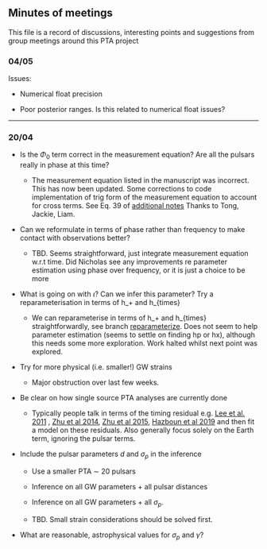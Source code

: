 

## Minutes of meetings


This file is a record of discussions, interesting points and suggestions from group meetings around this PTA project



### 04/05

Issues:

* Numerical float precision

* Poor posterior ranges. Is this related to numerical float issues?


---

### 20/04


* Is the $\Phi_0$ term correct in the measurement equation? Are all the pulsars really in phase at this time?

    * The measurement equation listed in the manuscript was incorrect. This has now been updated. Some corrections to code implementation of trig form of the measurement equation to account for cross terms. See Eq. 39 of [additional notes](https://github.com/tomkimpson/StateSpacePTA.jl/blob/main/docs/measurement_eqn_derivation/LectureNotes_Math571.pdf) Thanks to Tong, Jackie, Liam. 

* Can we reformulate in terms of phase rather than frequency to make contact with observations better?

    * TBD. Seems straightforward, just integrate measurement equation w.r.t time. Did Nicholas see any improvements re parameter estimation using phase over frequency, or it is just a choice to be more 


* What is going on with $\iota$? Can we infer this parameter? Try a reparameterisation in terms of h_+ and h_\{times}
    * We can reparameterise in terms of h_+ and h_\{times} straightforwardly, see branch [reparameterize](https://github.com/tomkimpson/StateSpacePTA.jl/tree/reparameterize). Does not seem to help parameter estimation (seems to settle on finding hp or hx), although this needs some more exploration. Work halted whilst next point was explored.  


* Try for more physical (i.e. smaller!) GW strains
    * Major obstruction over last few weeks. 


* Be clear on how single source PTA analyses are currently done 

    * Typically people talk in terms of the timing residual e.g. [Lee et al. 2011](https://arxiv.org/abs/1103.0115) , [Zhu et al 2014](https://academic.oup.com/mnras/article/444/4/3709/1029897), [Zhu et al 2015](https://academic.oup.com/mnras/article/449/2/1650/1075548), [Hazboun et al 2019](https://arxiv.org/abs/1907.04341) and then fit a model on these residuals. Also generally focus solely on the Earth term, ignoring the pulsar terms. 

* Include the pulsar parameters $d$ and $\sigma_p$ in the inference
    * Use a smaller PTA $\sim$ 20 pulsars
    * Inference on all GW parameters + all pulsar distances
    * Inference on all GW parameters + all $\sigma_p$.

    * TBD. Small strain considerations should be solved first.

* What are reasonable, astrophysical values for $\sigma_p$ and $\gamma$?